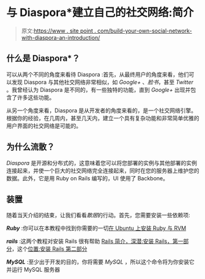# 与 Diaspora*建立自己的社交网络:简介

> 原文:[https://www . site point . com/build-your-own-social-network-with-diaspora-an-introduction/](https://www.sitepoint.com/build-your-own-social-network-with-diaspora-an-introduction/)

## 什么是 Diaspora*？

可以从两个不同的角度来看待 Diaspora :首先，从最终用户的角度来看，他们可以发现 Diaspora 与其他社交网络非常相似，如 *Google+* 、*脸书*，甚至 *Twitter* 。我曾经认为 Diaspora 是不同的，有一些独特的功能，直到 *Google+* 出现并包含了许多这些功能。

从另一个角度来看，Diaspora 是从开发者的角度来看的，是一个社交网络引擎。根据你的经验，在几周内，甚至几天内，建立一个具有复杂功能和非常简单优雅的用户界面的社交网络是可能的。

## 为什么流散？

*Diaspora* 是开源和分布式的，这意味着您可以将您部署的实例与其他部署的实例连接起来，并使一个巨大的社交网络完全连接起来，同时在您的服务器上维护您的数据。此外，它是用 Ruby on Rails 编写的，UI 使用了 Backbone。

## 装置

随着当天介绍的结束，让我们看看*散居*的行动。首先，您需要安装一些依赖项:

***Ruby*** :你可以在本教程中找到你需要的一切[在 Ubuntu 上安装 Ruby 与 RVM](https://www.sitepoint.com/installing-ruby-with-rvm-on-ubuntu/)

***rails*** :这两个教程对安装 Rails 很有帮助 [Rails 简介，深潜:安装 Rails，第一部分](https://www.sitepoint.com/rails-development-101-installing-rails-part-one/)，这个[位置:安装 Rails 第二部分](https://www.sitepoint.com/rails-development-101-installing-rails-part-2/)

***MySQL*** :至少出于开发的目的，你将需要 *MySQL* ，所以这个命令将为你安装它并运行 MySQL 服务器